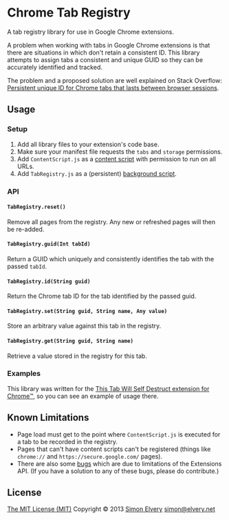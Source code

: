 Chrome Tab Registry
===================

A tab registry library for use in Google Chrome extensions.

A problem when working with tabs in Google Chrome extensions is that there are situations in which 
don't retain a consistent ID. This library attempts to assign tabs a consistent and unique GUID
so they can be accurately identified and tracked.

The problem and a proposed solution are well explained on Stack Overflow: [Persistent unique ID for Chrome tabs that lasts between browser sessions](http://stackoverflow.com/questions/11005258/persistent-unique-id-for-chrome-tabs-that-lasts-between-browser-sessions).

Usage
-----

### Setup
1. Add all library files to your extension's code base.
2. Make sure your manifest file requests the `tabs` and `storage` permissions.
3. Add `ContentScript.js` as a [content script](http://developer.chrome.com/stable/extensions/content_scripts.html) with permission to run on all URLs.
4. Add `TabRegistry.js` as a (persistent) [background script](http://developer.chrome.com/stable/extensions/background_pages.html).

### API

#### `TabRegistry.reset()`
Remove all pages from the registry. Any new or refreshed pages will then be re-added.

#### `TabRegistry.guid(Int tabId)`
Return a GUID which uniquely and consistently identifies the tab with the passed `tabId`.

#### `TabRegistry.id(String guid)`
Return the Chrome tab ID for the tab identified by the passed guid.

#### `TabRegistry.set(String guid, String name, Any value)`
Store an arbitrary value against this tab in the registry. 

#### `TabRegistry.get(String guid, String name)`
Retrieve a value stored in the registry for this tab. 

### Examples
This library was written for the [This Tab Will Self Destruct extension for Chrome™](https://github.com/drzax/chrome-temporary-tabs), so you can see an example of usage there.


Known Limitations
-----------------
- Page load must get to the point where `ContentScript.js` is executed for a tab to be recorded in the registry.
- Pages that can't have content scripts can't be registered (things like `chrome://` and `https://secure.google.com/` pages).
- There are also some [bugs](https://github.com/drzax/chrome-tab-registry/issues) which are due to limitations of the Extensions API. (If you have a solution to any of these bugs, please do contribute.)

License
-------
[The MIT License (MIT)](http://drzax.mit-license.org/)
Copyright © 2013 [Simon Elvery](http://elvery.net) <simon@elvery.net>